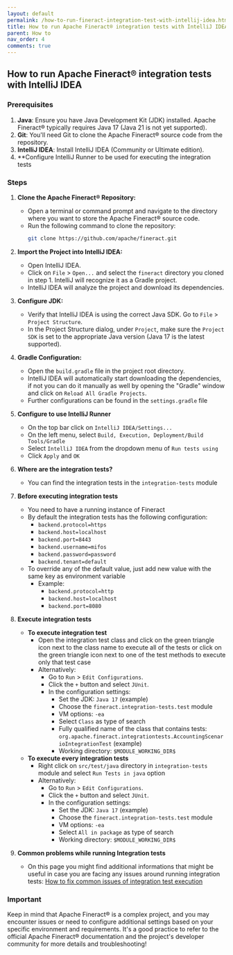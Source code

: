 ```yaml
---
layout: default
permalink: /how-to-run-fineract-integration-test-with-intellij-idea.html
title: How to run Apache Fineract® integration tests with IntelliJ IDEA
parent: How to
nav_order: 4
comments: true
---
```


## How to run Apache Fineract® integration tests with IntelliJ IDEA

### Prerequisites
1. **Java**: Ensure you have Java Development Kit (JDK) installed. Apache Fineract® typically requires Java 17 (Java 21 is not yet supported).
2. **Git**: You'll need Git to clone the Apache Fineract® source code from the repository.
3. **IntelliJ IDEA**: Install IntelliJ IDEA (Community or Ultimate edition).
4. **Configure IntelliJ Runner to be used for executing the integration tests
   
### Steps
1. **Clone the Apache Fineract® Repository:**
   - Open a terminal or command prompt and navigate to the directory where you want to store the Apache Fineract® source code.
   - Run the following command to clone the repository:
     ```bash
     git clone https://github.com/apache/fineract.git
     ```
2. **Import the Project into IntelliJ IDEA:**
   - Open IntelliJ IDEA.
   - Click on `File` > `Open...` and select the `fineract` directory you cloned in step 1. IntelliJ will recognize it as a Gradle project.
   - IntelliJ IDEA will analyze the project and download its dependencies.
3. **Configure JDK:**
   - Verify that IntelliJ IDEA is using the correct Java SDK. Go to `File` > `Project Structure`.
   - In the Project Structure dialog, under `Project`, make sure the `Project SDK` is set to the appropriate Java version (Java 17 is the latest supported).
4. **Gradle Configuration:**
   - Open the `build.gradle` file in the project root directory.
   - IntelliJ IDEA will automatically start downloading the dependencies, if not you can do it manually as well by opening the "Gradle" window and click on `Reload All Gradle Projects`.
   - Further configurations can be found in the `settings.gradle` file
5. **Configure to use IntelliJ Runner**
   - On the top bar click on `IntelliJ IDEA/Settings...`
   - On the left menu, select `Build, Execution, Deployment/Build Tools/Gradle`
   - Select `IntelliJ IDEA` from the dropdown menu of `Run tests using`
   - Click `Apply` and `OK`
6. **Where are the integration tests?**
   - You can find the integration tests in the `integration-tests` module
7. **Before executing integration tests**
   - You need to have a running instance of Fineract
   - By default the integration tests has the following configuration:
     - `backend.protocol=https`
     - `backend.host=localhost`
     - `backend.port=8443`
     - `backend.username=mifos`
     - `backend.password=password`
     - `backend.tenant=default`
   - To override any of the default value, just add new value with the same key as environment variable
     - Example:
       - `backend.protocol=http`
       - `backend.host=localhost`
       - `backend.port=8080`
8. **Execute integration tests**
   - **To execute integration test**
      - Open the integration test class and click on the green triangle icon next to the class name to execute all of the tests or click on the green triangle icon next to one of the test methods to execute only that test case
      - Alternatively: 
         - Go to `Run` > `Edit Configurations`.
         - Click the `+` button and select `JUnit`.
         - In the configuration settings:
           - Set the JDK: `Java 17` (example)
           - Choose the `fineract.integration-tests.test` module
           - VM options: `-ea`
           - Select `Class` as type of search
           - Fully qualified name of the class that contains tests: `org.apache.fineract.integrationtests.AccountingScenarioIntegrationTest` (example)
           - Working directory: `$MODULE_WORKING_DIR$`
   - **To execute every integration tests**
      - Right click on `src/test/java` directory in `integration-tests` module and select `Run Tests in java` option
      - Alternatively: 
         - Go to `Run` > `Edit Configurations`.
         - Click the `+` button and select `JUnit`.
         - In the configuration settings:
           - Set the JDK: `Java 17` (example)
           - Choose the `fineract.integration-tests.test` module
           - VM options: `-ea`
           - Select `All in package` as type of search
           - Working directory: `$MODULE_WORKING_DIR$`

9. **Common problems while running Integration tests**
    - On this page you might find additional informations that might be useful in case you are facing any issues around running integration tests:
      [How to fix common issues of integration test execution](/how-to-fix-common-issues-of-integration-tests.html)
### Important
Keep in mind that Apache Fineract® is a complex project, and you may encounter issues or need to configure additional settings based on your specific environment and requirements. It's a good practice to refer to the official Apache Fineract® documentation and the project's developer community for more details and troubleshooting!
